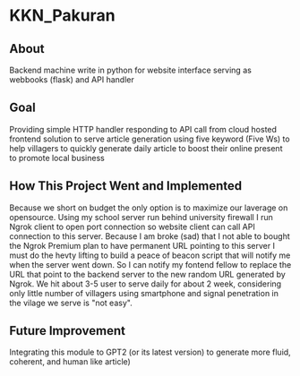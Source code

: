 # KKN_Pakuran
## About
Backend machine write in python for website interface serving as webbooks (flask) and API handler

## Goal 
Providing simple HTTP handler responding to API call from cloud hosted frontend solution to serve article generation using five keyword (Five Ws) to help villagers to quickly generate daily article to boost their online present to promote local business

## How This Project Went and Implemented
Because we short on budget the only option is to maximize our laverage on opensource. Using my school server run behind university firewall I run Ngrok client to open port connection so website client can call API connection to this server. Because I am broke (sad) that I not able to bought the Ngrok Premium plan to have permanent URL pointing to this server I must do the hevty lifting to build a peace of beacon script that will notify me when the server went down. So I can  notify my fontend fellow to replace the URL that point to the backend server to the new random URL generated by Ngrok. We hit about 3-5 user to serve daily for about 2 week, considering only little number of villagers using smartphone and signal penetration in the vilage we serve is "not easy".

## Future Improvement
Integrating this module to GPT2 (or its latest version) to generate more fluid, coherent, and human like article)
